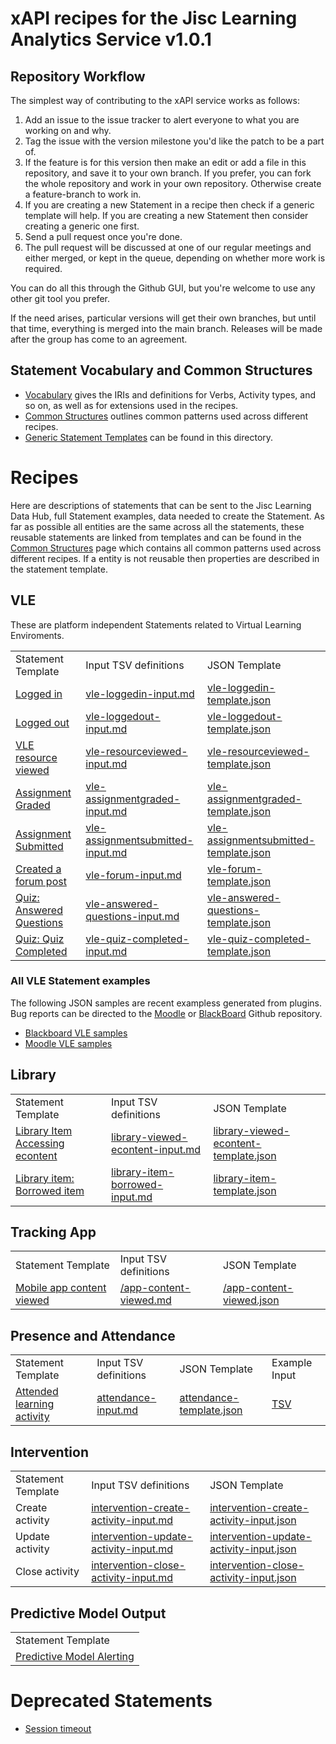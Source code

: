 # xAPI recipes for the Jisc Learning Analytics Service v1.0.1

## Repository Workflow
The simplest way of contributing to the xAPI service works as follows:

1. Add an issue to the issue tracker to alert everyone to what you are working on and why.
2. Tag the issue with the version milestone you'd like the patch to be a part of.
3. If the feature is for this version then make an edit or add a file in this repository, and save it to your own branch. If you prefer, you can fork the whole repository and work in your own repository. Otherwise create a feature-branch to work in.
4. If you are creating a new Statement in a recipe then check if a generic template will help. If you are creating a new Statement then consider creating a generic one first.
4. Send a pull request once you're done.
5. The pull request will be discussed at one of our regular meetings and either merged, or kept in the queue, depending on whether more work is required.

You can do all this through the Github GUI, but you're welcome to use any other git tool you prefer.

If the need arises, particular versions will get their own branches, but until that time, everything is merged into the main branch. Releases will be made after the group has come to an agreement.

## Statement Vocabulary and Common Structures

* [Vocabulary](vocabulary.md) gives the IRIs and definitions for Verbs, Activity types, and so on, as well as for extensions used in the recipes.
* [Common Structures](common_structures.md) outlines common patterns used across different recipes.
* [Generic Statement Templates](generic/index.md) can be found in this directory.

# Recipes
Here are descriptions of statements that can be sent to the Jisc Learning Data Hub, full Statement examples, data needed to create the Statement.  As far as possible all entities are the same across all the statements, these reusable statements are linked from templates and can be found in the [Common Structures](common_structures.md) page which contains all common patterns used across different recipes. If a entity is not reusable then properties are described in the statement template.

## VLE
These are platform independent Statements related to Virtual Learning Enviroments. 

<table>
<tr><td>Statement Template</td> <td>Input TSV definitions</td>   <td>JSON Template</td></tr>
<tr><td><a href = "/recipes/vle/login.md">Logged in</a></td><td><a href="recipes/vle/uxapi/vle-loggedin-input.md">vle-loggedin-input.md</a></td><td><a href="recipes/vle/uxapi/vle-loggedin-template.json">vle-loggedin-template.json</a></td> </tr>                                                           
<tr><td> <a href = "/recipes/vle/logout.md">Logged out</a></td><td><a href="recipes/vle/uxapi/vle-loggedout-input.md">vle-loggedout-input.md</a></td><td><a href="recipes/vle/uxapi/vle-loggedout-template.json">vle-loggedout-template.json</a></td> </tr>    
<tr><td> <a href = "/recipes/vle/uxapi/Module-View.md">VLE resource viewed   </a></td><td><a href="recipes/vle/uxapi/vle-resourceviewed-input.md">vle-resourceviewed-input.md</a></td><td><a href="recipes/vle/uxapi/vle-resourceviewed-template.json">vle-resourceviewed-template.json</a></td></tr>    
<tr><td> <a href =  "/recipes/vle/assignment-graded.md">Assignment Graded   </a></td> <td><a href="recipes/vle/uxapi/vle-assignmentgraded-input.md">vle-assignmentgraded-input.md</a></td><td><a href="recipes/vle/uxapi/vle-assignmentgraded-template.json">vle-assignmentgraded-template.json</a></td></tr>    
<tr><td> <a href =  "/recipes/vle/assignment-submitted.md">Assignment Submitted  </a></td><td><a href="recipes/vle/uxapi/vle-assignmentsubmitted-input.md">vle-assignmentsubmitted-input.md</a></td><td><a href="recipes/vle/uxapi/vle-assignmentsubmitted-template.json">vle-assignmentsubmitted-template.json</a></td></tr>                                                             
<tr><td><a href =  "/recipes/vle/forum.md">Created a forum post</a></td><td><a href="recipes/vle/uxapi/vle-forum-input.md">vle-forum-input.md</a></td><td><a href="recipes/vle/uxapi/vle-forum-template.json">vle-forum-template.json</a></td> </tr>                                                             
<tr><td> <a href =  "/recipes/vle/answered_questions.md">Quiz: Answered Questions</a></td><td><a href="recipes/vle/uxapi/vle-answered-questions-input.md">vle-answered-questions-input.md</a></td><td><a href="recipes/vle/uxapi/vle-quiz-completed-template.json">vle-answered-questions-template.json</a></td></tr>                                                             
<tr><td> <a href =  "/recipes/vle/quiz_completed.md">Quiz: Quiz Completed</a> <td><a href="recipes/vle/uxapi/vle-quiz-completed-input.md">vle-quiz-completed-input.md</a></td><td><a href="recipes/vle/uxapi/vle-quiz-completed-template.json">vle-quiz-completed-template.json</a></td> </tr>                                                             
</table>

### All VLE Statement examples

The following JSON samples are recent exampless generated from plugins. Bug reports can be directed to the [Moodle](https://github.com/jiscdev/jisc-moodle-xapi-plugin) or [BlackBoard](https://github.com/jiscdev/blackboard-xapi-plugin) Github repository.

* [Blackboard VLE samples](vle/blackboard/Examples.md)
* [Moodle VLE samples](vle/moodle/examples.md)

## Library


<table>
<tr><td>Statement Template</td><td>Input TSV definitions</td><td>JSON Template</td></tr>  
<tr><td> <a href = "/recipes/library/library-viewed-econtent.md">Library Item Accessing econtent</a></td><td><a href="recipes/library/uxapi/library-viewed-econtent-input.md">library-viewed-econtent-input.md</a></td><td><a href="recipes/library/uxapi/library-viewed-econtent-template.json">library-viewed-econtent-template.json</a></td></tr>       <tr><td> <a href = "/recipes/library/library-item-borrowing.md">Library item: Borrowed item</a></td><td><a href="recipes/library/uxapi/library-item-borrowed-input.md">library-item-borrowed-input.md</a></td><td><a href="recipes/library/uxapi/library-item-borrowed-template.json">library-item-template.json</td></tr>    
</table>


## Tracking App

<table>
<tr><td>Statement Template</td><td>Input TSV definitions</td><td>JSON Template</td></tr>  
<tr><td><a href = "recipes/studyapps/mobile-app.md">Mobile app content viewed</a></td> <td><a href = "recipes/studyapps/uxapi/app-content-viewed.md">/app-content-viewed.md</a></td><td><a href = "recipes/studyapps/uxapi/app-content-viewed.json">/app-content-viewed.json</td></tr>     
</table>

## Presence and Attendance
<table>
<tr><td>Statement Template </td><td>Input TSV definitions</td><td>JSON Template</td><td>Example Input</td></tr>
<tr><td> <a href = "recipes/attendance/attendance.md">Attended learning activity </a></td><td><a href="recipes/attendance/uxapi/attendance-input.md"> attendance-input.md</a></td> <td><a href="recipes/attendance/uxapi/attendance-template.json">attendance-template.json</a></td><td><a href="recipes/TSV/attendance.tsv">TSV</a></td>  </tr>    
</table>

## Intervention
<table>
<tr><td>Statement Template </td><td>Input TSV  definitions</td><td>JSON Template</td></tr>
<tr><td> Create activity </td><td> <a href="recipes/universal-xapi-translator/intervention-create-activity-input.md">intervention-create-activity-input.md </a>  </td> <td><a href="recipes/universal-xapi-translator/intervention-create-activity-input.json">intervention-create-activity-input.json</a></td></tr>
<tr><td> Update activity </td><td><a href="recipes/universal-xapi-translator/intervention-update-activity-input.md">intervention-update-activity-input.md </a>   </td> <td><a href="recipes/universal-xapi-translator/intervention-create-update-input.json">intervention-update-activity-input.json </a>  </td></tr>      
<tr><td> Close activity </td><td><a href="recipes/universal-xapi-translator/intervention-close-activity-input.md">intervention-close-activity-input.md </a>   </td> <td><a href="recipes/universal-xapi-translator/intervention-close-activity-input.json">intervention-close-activity-input.json </a></td></tr>   
</table>

## Predictive Model Output

<table>
<tr><td>Statement Template </td></tr>
<tr><td> <a href = "/lap/apereo/model_output.md">Predictive Model Alerting</a></td> </tr>    
</table>



# Deprecated Statements

- [Session timeout](/recipes/vle/Session-timeout.md)    

